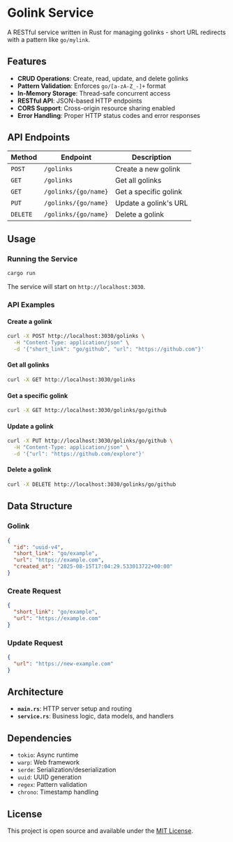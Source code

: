 # Golink Service

A RESTful service written in Rust for managing golinks - short URL redirects with a pattern like `go/mylink`.

## Features

- **CRUD Operations**: Create, read, update, and delete golinks
- **Pattern Validation**: Enforces `go/[a-zA-Z_-]+` format
- **In-Memory Storage**: Thread-safe concurrent access
- **RESTful API**: JSON-based HTTP endpoints
- **CORS Support**: Cross-origin resource sharing enabled
- **Error Handling**: Proper HTTP status codes and error responses

## API Endpoints

| Method | Endpoint | Description |
|--------|----------|-------------|
| `POST` | `/golinks` | Create a new golink |
| `GET` | `/golinks` | Get all golinks |
| `GET` | `/golinks/{go/name}` | Get a specific golink |
| `PUT` | `/golinks/{go/name}` | Update a golink's URL |
| `DELETE` | `/golinks/{go/name}` | Delete a golink |

## Usage

### Running the Service

```bash
cargo run
```

The service will start on `http://localhost:3030`.

### API Examples

#### Create a golink
```bash
curl -X POST http://localhost:3030/golinks \
  -H "Content-Type: application/json" \
  -d '{"short_link": "go/github", "url": "https://github.com"}'
```

#### Get all golinks
```bash
curl -X GET http://localhost:3030/golinks
```

#### Get a specific golink
```bash
curl -X GET http://localhost:3030/golinks/go/github
```

#### Update a golink
```bash
curl -X PUT http://localhost:3030/golinks/go/github \
  -H "Content-Type: application/json" \
  -d '{"url": "https://github.com/explore"}'
```

#### Delete a golink
```bash
curl -X DELETE http://localhost:3030/golinks/go/github
```

## Data Structure

### Golink
```json
{
  "id": "uuid-v4",
  "short_link": "go/example",
  "url": "https://example.com",
  "created_at": "2025-08-15T17:04:29.533013722+00:00"
}
```

### Create Request
```json
{
  "short_link": "go/example",
  "url": "https://example.com"
}
```

### Update Request
```json
{
  "url": "https://new-example.com"
}
```

## Architecture

- **`main.rs`**: HTTP server setup and routing
- **`service.rs`**: Business logic, data models, and handlers

## Dependencies

- `tokio`: Async runtime
- `warp`: Web framework
- `serde`: Serialization/deserialization
- `uuid`: UUID generation
- `regex`: Pattern validation
- `chrono`: Timestamp handling

## License

This project is open source and available under the [MIT License](LICENSE).